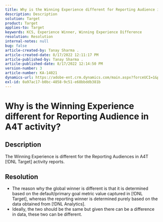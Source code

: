 ```yaml
---
title: Why is the Winning Experience different for Reporting Audience in A4T activity?
description: Description
solution: Target
product: Target
applies-to: Target
keywords: KCS, Experience Winner, Winning Experience Difference
resolution: Resolution
internal-notes: null
bug: false
article-created-by: Tanay Sharma .
article-created-date: 8/17/2022 12:11:17 PM
article-published-by: Tanay Sharma .
article-published-date: 8/17/2022 12:14:50 PM
version-number: 3
article-number: KA-14021
dynamics-url: https://adobe-ent.crm.dynamics.com/main.aspx?forceUCI=1&pagetype=entityrecord&etn=knowledgearticle&id=ec42b1ac-251e-ed11-b83e-0022480867fb
exl-id: 0a97ac17-b0bc-4858-9c51-e68bbddb381b
---
```

# Why is the Winning Experience different for Reporting Audience in A4T activity?

## Description


The Winning Experience is different for the Reporting Audiences in A4T [!DNL Target] activity reports.


## Resolution


- The reason why the global winner is different is that it is determined based on the default/primary goal metric value captured in [!DNL Target], whereas the reporting winner is determined purely based on the data obtained from [!DNL Analytics].
- Ideally, the two should be the same but given there can be a difference in data, these two can be different.
